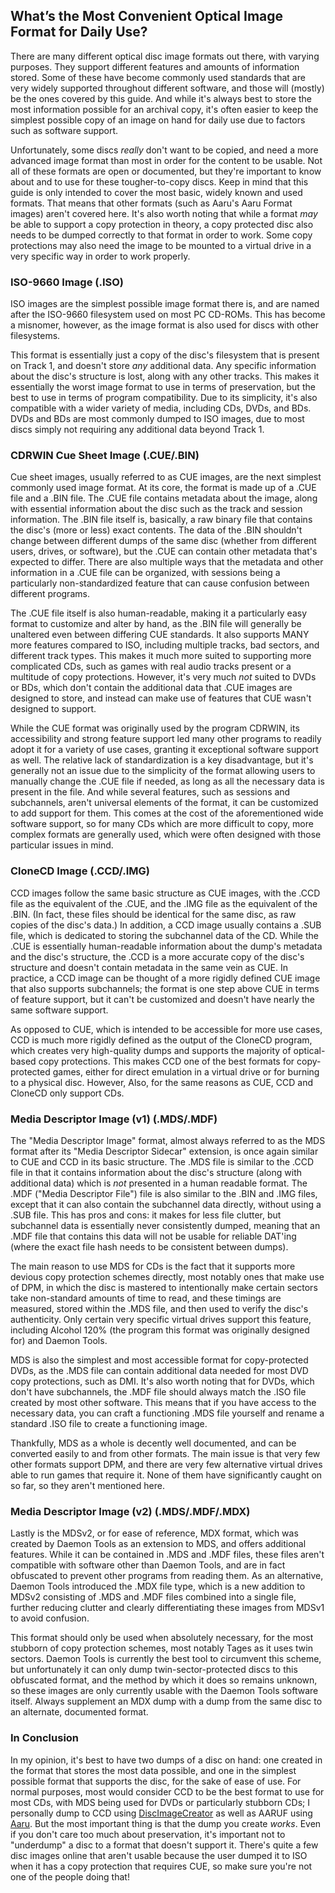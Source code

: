 ## What’s the Most Convenient Optical Image Format for Daily Use?

There are many different optical disc image formats out there, with varying purposes. They support different features and amounts of information stored. Some of these have become commonly used standards that are very widely supported throughout different software, and those will (mostly) be the ones covered by this guide. And while it's always best to store the most information possible for an archival copy, it's often easier to keep the simplest possible copy of an image on hand for daily use due to factors such as software support.

Unfortunately, some discs *really* don't want to be copied, and need a more advanced image format than most in order for the content to be usable. Not all of these formats are open or documented, but they're important to know about and to use for these tougher-to-copy discs. Keep in mind that this guide is only intended to cover the most basic, widely known and used formats. That means that other formats (such as Aaru's Aaru Format images) aren't covered here. It's also worth noting that while a format *may* be able to support a copy protection in theory, a copy protected disc also needs to be dumped correctly to that format in order to work. Some copy protections may also need the image to be mounted to a virtual drive in a very specific way in order to work properly.

### ISO-9660 Image (.ISO)

ISO images are the simplest possible image format there is, and are named after the ISO-9660 filesystem used on most PC CD-ROMs. This has become a misnomer, however, as the image format is also used for discs with other filesystems. 

This format is essentially just a copy of the disc's filesystem that is present on Track 1, and doesn't store *any* additional data. Any specific information about the disc's structure is lost, along with any other tracks. This makes it essentially the worst image format to use in terms of preservation, but the best to use in terms of program compatibility. Due to its simplicity, it's also compatible with a wider variety of media, including CDs, DVDs, and BDs. DVDs and BDs are most commonly dumped to ISO images, due to most discs simply not requiring any additional data beyond Track 1.

### CDRWIN Cue Sheet Image (.CUE/.BIN)

Cue sheet images, usually referred to as CUE images, are the next simplest commonly used image format. At its core, the format is made up of a .CUE file and a .BIN file. The .CUE file contains metadata about the image, along with essential information about the disc such as the track and session information. The .BIN file itself is, basically, a raw binary file that contains the disc's (more or less) exact contents. The data of the .BIN shouldn't change between different dumps of the same disc (whether from different users, drives, or software), but the .CUE can contain other metadata that's expected to differ. There are also multiple ways that the metadata and other information in a .CUE file can be organized, with sessions being a particularly non-standardized feature that can cause confusion between different programs.

The .CUE file itself is also human-readable, making it a particularly easy format to customize and alter by hand, as the .BIN file will generally be unaltered even between differing CUE standards. It also supports MANY more features compared to ISO, including multiple tracks, bad sectors, and different track types. This makes it much more suited to supporting more complicated CDs, such as games with real audio tracks present or a multitude of copy protections. However, it's very much *not* suited to DVDs or BDs, which don't contain the additional data that .CUE images are designed to store, and instead can make use of features that CUE wasn't designed to support.

While the CUE format was originally used by the program CDRWIN, its accessibility and strong feature support led many other programs to readily adopt it for a variety of use cases, granting it exceptional software support as well. The relative lack of standardization is a key disadvantage, but it's generally not an issue due to the simplicity of the format allowing users to manually change the .CUE file if needed, as long as all the necessary data is present in the file. And while several features, such as sessions and subchannels, aren't universal elements of the format, it can be customized to add support for them. This comes at the cost of the aforementioned wide software support, so for many CDs which are more difficult to copy, more complex formats are generally used, which were often designed with those particular issues in mind.

### CloneCD Image (.CCD/.IMG)

CCD images follow the same basic structure as CUE images, with the .CCD file as the equivalent of the .CUE, and the .IMG file as the equivalent of the .BIN. (In fact, these files should be identical for the same disc, as raw copies of the disc's data.) In addition, a CCD image usually contains a .SUB file, which is dedicated to storing the subchannel data of the CD. While the .CUE is essentially human-readable information about the dump's metadata and the disc's structure, the .CCD is a more accurate copy of the disc's structure and doesn't contain metadata in the same vein as CUE. In practice, a CCD image can be thought of a more rigidly defined CUE image that also supports subchannels; the format is one step above CUE in terms of feature support, but it can't be customized and doesn't have nearly the same software support.

As opposed to CUE, which is intended to be accessible for more use cases, CCD is much more rigidly defined as the output of the CloneCD program, which creates very high-quality dumps and supports the majority of optical-based copy protections. This makes CCD one of the best formats for copy-protected games, either for direct emulation in a virtual drive or for burning to a physical disc. However,  Also, for the same reasons as CUE, CCD and CloneCD only support CDs.

### Media Descriptor Image (v1) (.MDS/.MDF)

The "Media Descriptor Image" format, almost always referred to as the MDS format after its "Media Descriptor Sidecar" extension, is once again similar to CUE and CCD in its basic structure. The .MDS file is similar to the .CCD file in that it contains information about the disc's structure (along with additional data) which is *not* presented in a human readable format. The .MDF ("Media Descriptor File") file is also similar to the .BIN and .IMG files, except that it can also contain the subchannel data directly, without using a .SUB file. This has pros and cons: it makes for less file clutter, but subchannel data is essentially never consistently dumped, meaning that an .MDF file that contains this data will not be usable for reliable DAT'ing (where the exact file hash needs to be consistent between dumps).

The main reason to use MDS for CDs is the fact that it supports more devious copy protection schemes directly, most notably ones that make use of DPM, in which the disc is mastered to intentionally make certain sectors take non-standard amounts of time to read, and these timings are measured, stored within the .MDS file, and then used to verify the disc's authenticity. Only certain very specific virtual drives support this feature, including Alcohol 120% (the program this format was originally designed for) and Daemon Tools.

MDS is also the simplest and most accessible format for copy-protected DVDs, as the .MDS file can contain additional data needed for most DVD copy protections, such as DMI. It's also worth noting that for DVDs, which don't have subchannels, the .MDF file should always match the .ISO file created by most other software. This means that if you have access to the necessary data, you can craft a functioning .MDS file yourself and rename a standard .ISO file to create a functioning image.

Thankfully, MDS as a whole is decently well documented, and can be converted easily to and from other formats. The main issue is that very few other formats support DPM, and there are very few alternative virtual drives able to run games that require it. None of them have significantly caught on so far, so they aren't mentioned here.

### Media Descriptor Image (v2) (.MDS/.MDF/.MDX)

Lastly is the MDSv2, or for ease of reference, MDX format, which was created by Daemon Tools as an extension to MDS, and offers additional features. While it can be contained in .MDS and .MDF files, these files aren't compatible with software other than Daemon Tools, and are in fact obfuscated to prevent other programs from reading them. As an alternative, Daemon Tools introduced the .MDX file type, which is a new addition to MDSv2 consisting of .MDS and .MDF files combined into a single file, further reducing clutter and clearly differentiating these images from MDSv1 to avoid confusion.

This format should only be used when absolutely necessary, for the most stubborn of copy protection schemes, most notably Tages as it uses twin sectors. Daemon Tools is currently the best tool to circumvent this scheme, but unfortunately it can only dump twin-sector-protected discs to this obfuscated format, and the method by which it does so remains unknown, so these images are only currently usable with the Daemon Tools software itself. Always supplement an MDX dump with a dump from the same disc to an alternate, documented format.

### In Conclusion

In my opinion, it's best to have two dumps of a disc on hand: one created in the format that stores the most data possible, and one in the simplest possible format that supports the disc, for the sake of ease of use. For normal purposes, most would consider CCD to be the best format to use for most CDs, with MDS being used for DVDs or particularly stubborn CDs; I personally dump to CCD using [DiscImageCreator](https://github.com/saramibreak/DiscImageCreator) as well as AARUF using [Aaru](https://github.com/aaru-dps/Aaru). But the most important thing is that the dump you create *works*. Even if you don't care too much about preservation, it's important not to "underdump" a disc to a format that doesn't support it. There's quite a few disc images online that aren't usable because the user dumped it to ISO when it has a copy protection that requires CUE, so make sure you're not one of the people doing that!
